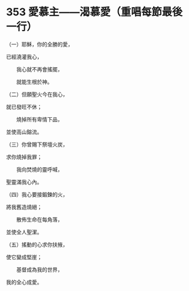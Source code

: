 # 353 愛慕主——渴慕愛（重唱每節最後一行）

（一）耶穌，你的全勝的愛，

已經澆灌我心，

　　我心就不再會搖擺，

　　就能生根於神。

（二）但願聖火今在我心，

就已發旺不休；

　　燒掉所有卑情下品，

並使高山鎔流。

（三）你曾賜下祭壇火炭，

求你燒掉我罪；

　　我向焚燒的靈呼喊，

聖靈滿我心內。

（四）我心要接鍛鍊的火，

將我舊造燒絕；

　　散佈生命在每角落，

並使全人聖潔。

（五）搖動的心求你扶掖，

使它變成堅崖；

　　基督成為我的世界，

我的全心成愛。


